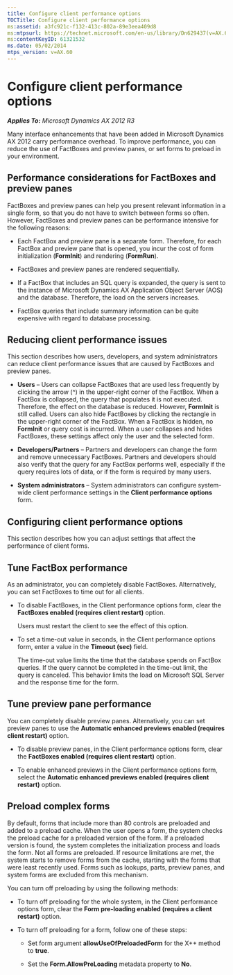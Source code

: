 ```yaml
---
title: Configure client performance options
TOCTitle: Configure client performance options
ms:assetid: a3fc921c-f132-413c-802a-89e3eea409d8
ms:mtpsurl: https://technet.microsoft.com/en-us/library/Dn629437(v=AX.60)
ms:contentKeyID: 61321532
ms.date: 05/02/2014
mtps_version: v=AX.60
---
```


# Configure client performance options 


_**Applies To:** Microsoft Dynamics AX 2012 R3_

Many interface enhancements that have been added in Microsoft Dynamics AX 2012 carry performance overhead. To improve performance, you can reduce the use of FactBoxes and preview panes, or set forms to preload in your environment.

## Performance considerations for FactBoxes and preview panes

FactBoxes and preview panes can help you present relevant information in a single form, so that you do not have to switch between forms so often. However, FactBoxes and preview panes can be performance intensive for the following reasons:

  - Each FactBox and preview pane is a separate form. Therefore, for each FactBox and preview pane that is opened, you incur the cost of form initialization (**FormInit**) and rendering (**FormRun**).

  - FactBoxes and preview panes are rendered sequentially.

  - If a FactBox that includes an SQL query is expanded, the query is sent to the instance of Microsoft Dynamics AX Application Object Server (AOS) and the database. Therefore, the load on the servers increases.

  - FactBox queries that include summary information can be quite expensive with regard to database processing.

## Reducing client performance issues

This section describes how users, developers, and system administrators can reduce client performance issues that are caused by FactBoxes and preview panes.

  - **Users** – Users can collapse FactBoxes that are used less frequently by clicking the arrow (^) in the upper-right corner of the FactBox. When a FactBox is collapsed, the query that populates it is not executed. Therefore, the effect on the database is reduced. However, **FormInit** is still called. Users can also hide FactBoxes by clicking the rectangle in the upper-right corner of the FactBox. When a FactBox is hidden, no **FormInit** or query cost is incurred. When a user collapses and hides FactBoxes, these settings affect only the user and the selected form.

  - **Developers/Partners** – Partners and developers can change the form and remove unnecessary FactBoxes. Partners and developers should also verify that the query for any FactBox performs well, especially if the query requires lots of data, or if the form is required by many users.

  - **System administrators** – System administrators can configure system-wide client performance settings in the **Client performance options** form.

## Configuring client performance options

This section describes how you can adjust settings that affect the performance of client forms.

## Tune FactBox performance

As an administrator, you can completely disable FactBoxes. Alternatively, you can set FactBoxes to time out for all clients.

  - To disable FactBoxes, in the Client performance options form, clear the **FactBoxes enabled (requires client restart)** option.
    
    Users must restart the client to see the effect of this option.

  - To set a time-out value in seconds, in the Client performance options form, enter a value in the **Timeout (sec)** field.
    
    The time-out value limits the time that the database spends on FactBox queries. If the query cannot be completed in the time-out limit, the query is canceled. This behavior limits the load on Microsoft SQL Server and the response time for the form.

## Tune preview pane performance

You can completely disable preview panes. Alternatively, you can set preview panes to use the **Automatic enhanced previews enabled (requires client restart)** option.

  - To disable preview panes, in the Client performance options form, clear the **FactBoxes enabled (requires client restart)** option.

  - To enable enhanced previews in the Client performance options form, select the **Automatic enhanced previews enabled (requires client restart)** option.

## Preload complex forms

By default, forms that include more than 80 controls are preloaded and added to a preload cache. When the user opens a form, the system checks the preload cache for a preloaded version of the form. If a preloaded version is found, the system completes the initialization process and loads the form. Not all forms are preloaded. If resource limitations are met, the system starts to remove forms from the cache, starting with the forms that were least recently used. Forms such as lookups, parts, preview panes, and system forms are excluded from this mechanism.

You can turn off preloading by using the following methods:

  - To turn off preloading for the whole system, in the Client performance options form, clear the **Form pre-loading enabled (requires a client restart)** option.

  - To turn off preloading for a form, follow one of these steps:
    
      - Set form argument **allowUseOfPreloadedForm** for the X++ method to **true**.
    
      - Set the **Form.AllowPreLoading** metadata property to **No**.

  


